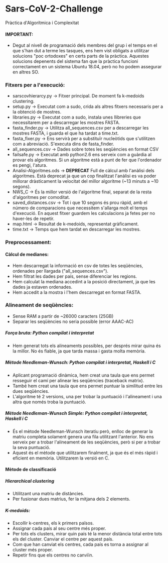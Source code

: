 # Sars-CoV-2-Challenge
Pràctica d'Algorítmica i Complexitat  
#### IMPORTANT:
- Degut al nivell de programació dels membres del grup i el temps en el que s'han dut a terme les tasques, ens hem vist obligats a utilitzar solucions "poc ortodoxes" en certs parts de la pràctica. Aquestes solucions depenents del sistema fan que la pràctica funcioni correctament en un sistema Ubuntu 18.04, però no ho podem assegurar en altres SO.
### Fitxers per a l'execució:
- sarscovhierarcy.py <directory> -> Fitxer principal. De moment fa k-medoids clustering.
- setup.py <ruta all_sequences.csv> -> Executat com a sudo, crida als altres fitxers necessaris per a la obtenció de mostres.
- libraries.py -> Executat com a sudo, instala unes llibreries que necessitarem per a descarregar les mostres FASTA.
- fasta_finder.py -> Utilitza all_sequences.csv per a descarregar les mostres FASTA, i guarda el que ha tardat a time.txt.
- fasta_fixer.py -> Ens servirà per a substituïr nucleòtids que s'utilitzen com a abreviació. S'executa dins de fasta_finder.
- all_sequences.csv -> Dades sobre totes les seqüències en format CSV
- failsafe.py -> Executat amb python2.6 ens serveix com a guàrdia al provar els algoritmes. Si un algoritme està a punt de fer que l'ordenador es pengi, l'atura.
- Analisi-Algoritmes.ods -> **DEPRECAT** Full de càlcul amb l'anàlisi dels algoritmes. Està deprecat ja que un cop finalitzat l'anàlisi es va poder millorar dràsticament la velocitat del millor algoritme (~13 minuts a ~10 segons).
- NWS_C -> És la millor versió de l'algoritme final, separat de la resta d'algoritmes per comoditat.
- saved_distances.csv -> Tot i que 10 segons és prou ràpid, amb el número de comparacions que necessitem s'allarga molt el temps d'execució. En aquest fitxer guardem les calculacions ja fetes per no haver-les de repetir.
- map.html -> Resultat de k-medoids, representat gràficament.
- time.txt -> Temps que hem tardat en descarregar les mostres.
### Preprocessament:
#### Càlcul de medianes:
- Hem descarregat la informació en csv de totes les seqüències, ordenades per llargada ("all_sequences.csv").
- Hem filtrat les dades per país, sense diferenciar les regions.
- Hem calculat la mediana accedint a la posició directament, ja que les dades ja estaven ordenades.  
- Hem accedit a la mostra i l'hem descarregat en format FASTA.
### Alineament de seqüències:
- Sense RAM a partir de ~26000 caracters (25GB)
- Separar les seqüències no seria possible (error AAAC-AC)
##### Força bruta: Python compilat i interpretat
- Hem generat tots els alineaments possibles, per després mirar quina és la millor. No és fiable, ja que tarda massa i gasta molta memòria.
##### Mètode Needleman-Wunsch: Python compilat i interpretat, Haskell i C
- Aplicant programació dinàmica, hem creat una taula que ens permet resseguir el camí per alinear les seqüències (traceback matrix).
- També hem creat una taula que ens permet puntuar la similitud entre les dues seqüències.
- L'algoritme té 2 versions, una per trobar la puntuació i l'alineament i una altra que només troba la puntuació.
##### Mètode Needleman-Wunsch Simple: Python compilat i interpretat, Haskell i C
- És el mètode Needleman-Wunsch iteratiu però, enlloc de generar la matriu completa solament genera una fila utilitzant l'anterior. No ens serveix per a trobar l'alineament de les seqüències, però si per a trobar la seva puntuació.
- Aquest és el mètode que utilitzarem finalment, ja que és el més ràpid i eficient en memòria. Utilitzarem la versió en C.
#### Mètode de classificació
##### Hierarchical clustering
- Utilitzant una matriu de distàncies.
- Per fusionar dues matrius, fer la mitjana dels 2 elements.
##### K-medoids:
- Escollir k-centres, els k primers països.
- Assignar cada país al seu centre més proper.
- Per tots els clusters, mirar quin país té la menor distància total entre tots els del cluster. Canviar el centre per aquest país.
- Com que han canviat els centres, cada país es torna a assignar al cluster més proper.
- Repetir fins que els centres no canvïin.
